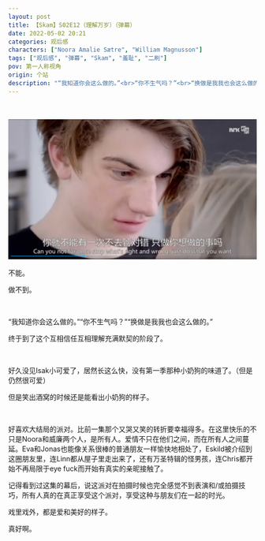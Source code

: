 ```yaml
---
layout: post
title: 【Skam】S02E12（理解万岁）（弹幕）
date: 2022-05-02 20:21
categories: 观后感
characters: ["Noora Amalie Sætre", "William Magnusson"]
tags: ["观后感", "弹幕", "Skam", "羞耻", "二刷"]
pov: 第一人称视角
origin: 个站
description: "“我知道你会这么做的。”<br>“你不生气吗？”<br>“换做是我我也会这么做的。”"
---
```


<br><br>
![12-1](https://raw.githubusercontent.com/junesirius/junesirius.github.io/master/assets/images/Skam/Skam2/Skam2-12-1.png)
<br>

不能。

做不到。

<br>

“我知道你会这么做的。”“你不生气吗？”“换做是我我也会这么做的。”

终于到了这个互相信任互相理解充满默契的阶段了。

<br>

好久没见Isak小可爱了，居然长这么快，没有第一季那种小奶狗的味道了。（但是仍然很可爱）

但是笑出酒窝的时候还是能看出小奶狗的样子。

<br>

好喜欢大结局的派对。比前一集那个又哭又笑的转折要幸福得多。在这里快乐的不只是Noora和威廉两个人，是所有人。爱情不只在他们之间，而在所有人之间蔓延。Eva和Jonas也能像关系很棒的普通朋友一样愉快地相处了，Eskild被介绍到这圈朋友里，连Linn都从屋子里走出来了，还有万圣特辑的怪男孩，连Chris都开始不再局限于eye fuck而开始有真实的亲昵接触了。

记得看到过这集的幕后，说这派对在拍摄时候也完全感觉不到表演和/或拍摄技巧，所有人真的在真正享受这个派对，享受这种与朋友们在一起的时光。

戏里戏外，都是爱和美好的样子。

真好啊。
